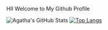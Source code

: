 HII Welcome to My Github Profile

![Agatha's GitHub Stats](https://github-readme-stats.vercel.app/api?username=agathasenpai&layout=compact&show_icons=true&include_all_commits=true)
[![Top Langs](https://github-readme-stats.vercel.app/api/top-langs/?username=agathasenpai&layout=compact&show_icons=true&hide_border=false)](https://github.com/agathasenpai)







 



